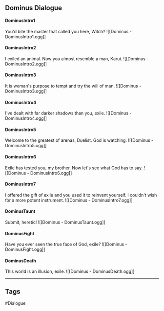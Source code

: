## Dominus Dialogue
#### DominusIntro1
You'd bite the master that called you here, Witch?
![[Dominus - DominusIntro1.ogg]]

#### DominusIntro2
I exiled an animal. Now you almost resemble a man, Karui.
![[Dominus - DominusIntro2.ogg]]

#### DominusIntro3
It is woman's purpose to tempt and try the will of man.
![[Dominus - DominusIntro3.ogg]]

#### DominusIntro4
I've dealt with far darker shadows than you, exile.
![[Dominus - DominusIntro4.ogg]]

#### DominusIntro5
Welcome to the greatest of arenas, Duelist. God is watching.
![[Dominus - DominusIntro5.ogg]]

#### DominusIntro6
Exile has tested you, my brother. Now let's see what God has to say.
![[Dominus - DominusIntro6.ogg]]

#### DominusIntro7
I offered the gift of exile and you used it to reinvent yourself. I couldn't wish for a more potent instrument.
![[Dominus - DominusIntro7.ogg]]

#### DominusTaunt
Submit, heretic!
![[Dominus - DominusTaunt.ogg]]

#### DominusFight
Have you ever seen the true face of God, exile?
![[Dominus - DominusFight.ogg]]

#### DominusDeath
This world is an illusion, exile.
![[Dominus - DominusDeath.ogg]]

---
## Tags
#Dialogue
